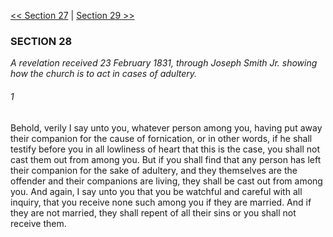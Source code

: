 [<< Section 27](Section%2027.md)  |  [Section 29 >>](Section%2029.md)

### SECTION 28

*A revelation received 23 February 1831, through Joseph Smith Jr. showing how the church is to act in cases of adultery.*

###### 1
Behold, verily I say unto you, whatever person among you, having put away their companion for the cause of fornication, or in other words, if he shall testify before you in all lowliness of heart that this is the case, you shall not cast them out from among you. But if you shall find that any person has left their companion for the sake of adultery, and they themselves are the offender and their companions are living, they shall be cast out from among you. And again, I say unto you that you be watchful and careful with all inquiry, that you receive none such among you if they are married. And if they are not married, they shall repent of all their sins or you shall not receive them.